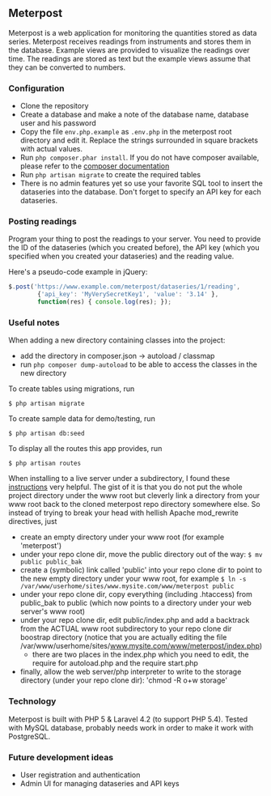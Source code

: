 
## Meterpost

Meterpost is a web application for monitoring the quantities stored as data series. Meterpost receives readings from 
instruments and stores them in the database. Example views are provided to visualize the readings over time. The 
readings are stored as text but the example views assume that they can be converted to numbers.   

### Configuration

* Clone the repository
* Create a database and make a note of the database name, database user and his password
* Copy the file `env.php.example` as `.env.php` in the meterpost root directory and edit it. Replace the strings 
  surrounded in square brackets with actual values.
* Run `php composer.phar install`. If you do not have composer available, please refer to the [composer documentation](https://getcomposer.org)
* Run `php artisan migrate` to create the required tables
* There is no admin features yet so use your favorite SQL tool to insert the dataseries into the database. Don't forget
  to specify an API key for each dataseries.

### Posting readings

Program your thing to post the readings to your server. You need to provide the ID of the dataseries (which you created
before), the API key (which you specified when you created your dataseries) and the reading value.

Here's a pseudo-code example in jQuery:

```javascript
$.post('https://www.example.com/meterpost/dataseries/1/reading', 
        {'api_key': 'MyVerySecretKey1', 'value': '3.14' },
        function(res) { console.log(res); });
```


### Useful notes

When adding a new directory containing classes into the project:

* add the directory in composer.json -> autoload / classmap
* run `php composer dump-autoload` to be able to access the classes in the new directory

To create tables using migrations, run
```
$ php artisan migrate
```

To create sample data for demo/testing, run 
```
$ php artisan db:seed
```

To display all the routes this app provides, run
```
$ php artisan routes
```

When installing to a live server under a subdirectory, I found these 
[instructions](https://github.com/petehouston/laravel-deploy-on-shared-hosting) very helpful. The gist of it is that 
you do not put the whole project directory under the www root but cleverly link a directory from your www root back 
to the cloned meterpost repo directory somewhere else. So instead of trying to break your head with hellish Apache 
mod_rewrite directives, just

* create an empty directory under your www root (for example 'meterpost')
* under your repo clone dir, move the public directory out of the way: `$ mv public public_bak`
* create a (symbolic) link called 'public' into your repo clone dir to point to the new empty directory under your www root, for example
  `$ ln -s /var/www/userhome/sites/www.mysite.com/www/meterpost public`
* under your repo clone dir, copy everything (including .htaccess) from public_bak to public (which now points to
  a directory under your web server's www root)
* under your repo clone dir, edit public/index.php and add a backtrack from the ACTUAL www root subdirectory to your 
  repo clone dir boostrap directory (notice that you are actually editing the file /var/www/userhome/sites/www.mysite.com/www/meterpost/index.php)
  * there are two places in the index.php which you need to edit, the require for autoload.php and the require start.php
* finally, allow the web server/php interpreter to write to the storage directory (under your repo clone dir): 'chmod -R o+w storage'

### Technology

Meterpost is built with PHP 5 & Laravel 4.2 (to support PHP 5.4). Tested with MySQL database, probably needs work
in order to make it work with PostgreSQL.

### Future development ideas

* User registration and authentication
* Admin UI for managing dataseries and API keys
